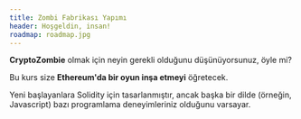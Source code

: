 ```yaml
---
title: Zombi Fabrikası Yapımı
header: Hoşgeldin, insan!
roadmap: roadmap.jpg
---
```


**CryptoZombie** olmak için neyin gerekli olduğunu düşünüyorsunuz, öyle mi?

Bu kurs size **Ethereum'da bir oyun inşa etmeyi** öğretecek.

Yeni başlayanlara Solidity için tasarlanmıştır, ancak başka bir dilde (örneğin, Javascript) bazı programlama deneyimleriniz olduğunu varsayar.
